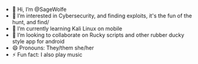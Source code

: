 - 👋 Hi, I’m @SageWolfe
- 👀 I’m interested in Cybersecurity, and finding exploits, it's the fun of the hunt, and find/
- 🌱 I’m currently learning Kali Linux on mobile
- 💞️ I’m looking to collaborate on Rucky scripts and other rubber ducky style app for android
- 😄 Pronouns: They/them she/her
- ⚡ Fun fact: I also play music

<!---
SageWolfe/SageWolfe is a ✨ special ✨ repository because its `README.md` (this file) appears on your GitHub profile.
You can click the Preview link to take a look at your changes.
--->
